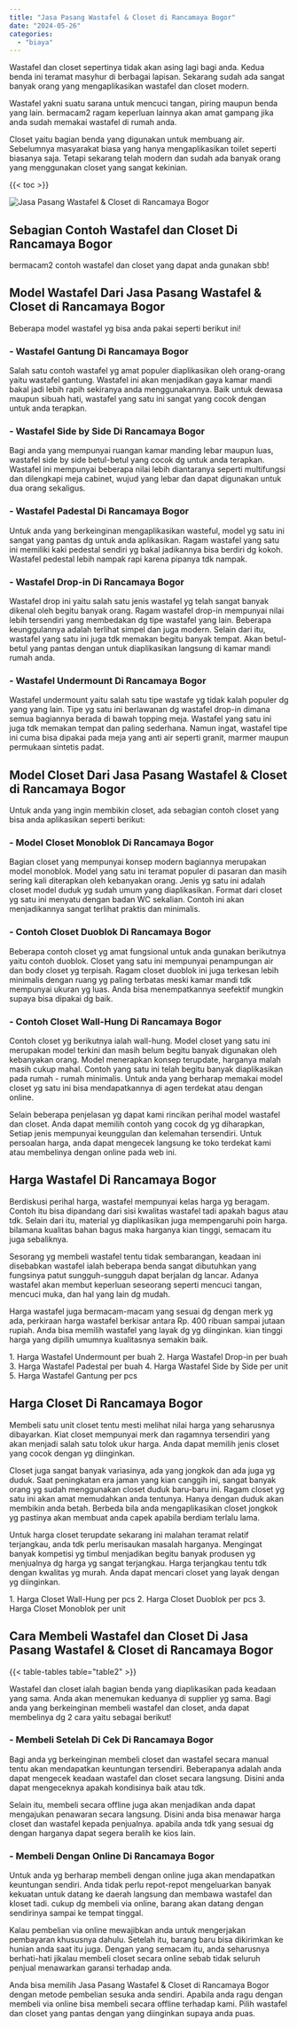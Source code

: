 ```yaml
---
title: "Jasa Pasang Wastafel & Closet di Rancamaya Bogor"
date: "2024-05-26"
categories: 
  - "biaya"
---
```


Wastafel dan closet sepertinya tidak akan asing lagi bagi anda. Kedua benda ini teramat masyhur di berbagai lapisan. Sekarang sudah ada sangat banyak orang yang mengaplikasikan wastafel dan closet modern.

Wastafel yakni suatu sarana untuk mencuci tangan, piring maupun benda yang lain. bermacam2 ragam keperluan lainnya akan amat gampang jika anda sudah memakai wastafel di rumah anda.

Closet yaitu bagian benda yang digunakan untuk membuang air. Sebelumnya masyarakat biasa yang hanya mengaplikasikan toilet seperti biasanya saja. Tetapi sekarang telah modern dan sudah ada banyak orang yang menggunakan closet yang sangat kekinian.

{{< toc >}}

![Jasa Pasang Wastafel & Closet di Rancamaya Bogor](/images/wastafel-closet-murah47.png)

## Sebagian Contoh Wastafel dan Closet Di Rancamaya Bogor

bermacam2 contoh wastafel dan closet yang dapat anda gunakan sbb!

## Model Wastafel Dari Jasa Pasang Wastafel & Closet di Rancamaya Bogor

Beberapa model wastafel yg bisa anda pakai seperti berikut ini!

### \- Wastafel Gantung Di Rancamaya Bogor

Salah satu contoh wastafel yg amat populer diaplikasikan oleh orang-orang yaitu wastafel gantung. Wastafel ini akan menjadikan gaya kamar mandi bakal jadi lebih rapih sekiranya anda menggunakannya. Baik untuk dewasa maupun sibuah hati, wastafel yang satu ini sangat yang cocok dengan untuk anda terapkan.

### \- Wastafel Side by Side Di Rancamaya Bogor

Bagi anda yang mempunyai ruangan kamar manding lebar maupun luas, wastafel side by side betul-betul yang cocok dg untuk anda terapkan. Wastafel ini mempunyai beberapa nilai lebih diantaranya seperti multifungsi dan dilengkapi meja cabinet, wujud yang lebar dan dapat digunakan untuk dua orang sekaligus.

### \- Wastafel Padestal Di Rancamaya Bogor

Untuk anda yang berkeinginan mengaplikasikan wasteful, model yg satu ini sangat yang pantas dg untuk anda aplikasikan. Ragam wastafel yang satu ini memiliki kaki pedestal sendiri yg bakal jadikannya bisa berdiri dg kokoh. Wastafel pedestal lebih nampak rapi karena pipanya tdk nampak.

### \- Wastafel Drop-in Di Rancamaya Bogor

Wastafel drop ini yaitu salah satu jenis wastafel yg telah sangat banyak dikenal oleh begitu banyak orang. Ragam wastafel drop-in mempunyai nilai lebih tersendiri yang membedakan dg tipe wastafel yang lain. Beberapa keunggulannya adalah terlihat simpel dan juga modern. Selain dari itu, wastafel yang satu ini juga tdk memakan begitu banyak tempat. Akan betul-betul yang pantas dengan untuk diaplikasikan langsung di kamar mandi rumah anda.

### \- Wastafel Undermount Di Rancamaya Bogor

Wastafel undermount yaitu salah satu tipe wastafe yg tidak kalah populer dg yang yang lain. Tipe yg satu ini berlawanan dg wastafel drop-in dimana semua bagiannya berada di bawah topping meja. Wastafel yang satu ini juga tdk memakan tempat dan paling sederhana. Namun ingat, wastafel tipe ini cuma bisa dipakai pada meja yang anti air seperti granit, marmer maupun permukaan sintetis padat.

## Model Closet Dari Jasa Pasang Wastafel & Closet di Rancamaya Bogor

Untuk anda yang ingin membikin closet, ada sebagian contoh closet yang bisa anda aplikasikan seperti berikut:

### \- Model Closet Monoblok Di Rancamaya Bogor

Bagian closet yang mempunyai konsep modern bagiannya merupakan model monoblok. Model yang satu ini teramat populer di pasaran dan masih sering kali diterapkan oleh kebanyakan orang. Jenis yg satu ini adalah closet model duduk yg sudah umum yang diaplikasikan. Format dari closet yg satu ini menyatu dengan badan WC sekalian. Contoh ini akan menjadikannya sangat terlihat praktis dan minimalis.

### \- Contoh Closet Duoblok Di Rancamaya Bogor

Beberapa contoh closet yg amat fungsional untuk anda gunakan berikutnya yaitu contoh duoblok. Closet yang satu ini mempunyai penampungan air dan body closet yg terpisah. Ragam closet duoblok ini juga terkesan lebih minimalis dengan ruang yg paling terbatas meski kamar mandi tdk mempunyai ukuran yg luas. Anda bisa menempatkannya seefektif mungkin supaya bisa dipakai dg baik.

### \- Contoh Closet Wall-Hung Di Rancamaya Bogor

Contoh closet yg berikutnya ialah wall-hung. Model closet yang satu ini merupakan model terkini dan masih belum begitu banyak digunakan oleh kebanyakan orang. Model menerapkan konsep terupdate, harganya malah masih cukup mahal. Contoh yang satu ini telah begitu banyak diaplikasikan pada rumah - rumah minimalis. Untuk anda yang berharap memakai model closet yg satu ini bisa mendapatkannya di agen terdekat atau dengan online.

Selain beberapa penjelasan yg dapat kami rincikan perihal model wastafel dan closet. Anda dapat memilih contoh yang cocok dg yg diharapkan, Setiap jenis mempunyai keunggulan dan kelemahan tersendiri. Untuk persoalan harga, anda dapat mengecek langsung ke toko terdekat kami atau membelinya dengan online pada web ini.

## Harga Wastafel Di Rancamaya Bogor

Berdiskusi perihal harga, wastafel mempunyai kelas harga yg beragam. Contoh itu bisa dipandang dari sisi kwalitas wastafel tadi apakah bagus atau tdk. Selain dari itu, material yg diaplikasikan juga mempengaruhi poin harga. bilamana kualitas bahan bagus maka harganya kian tinggi, semacam itu juga sebaliknya.

Sesorang yg membeli wastafel tentu tidak sembarangan, keadaan ini disebabkan wastafel ialah beberapa benda sangat dibutuhkan yang fungsinya patut sungguh-sungguh dapat berjalan dg lancar. Adanya wastafel akan membut keperluan seseorang seperti mencuci tangan, mencuci muka, dan hal yang lain dg mudah.

Harga wastafel juga bermacam-macam yang sesuai dg dengan merk yg ada, perkiraan harga wastafel berkisar antara Rp. 400 ribuan sampai jutaan rupiah. Anda bisa memilih wastafel yang layak dg yg diinginkan. kian tinggi harga yang dipilih umumnya kualitasnya semakin baik.

1\. Harga Wastafel Undermount per buah 2. Harga Wastafel Drop-in per buah 3. Harga Wastafel Padestal per buah 4. Harga Wastafel Side by Side per unit 5. Harga Wastafel Gantung per pcs

## Harga Closet Di Rancamaya Bogor

Membeli satu unit closet tentu mesti melihat nilai harga yang seharusnya dibayarkan. Kiat closet mempunyai merk dan ragamnya tersendiri yang akan menjadi salah satu tolok ukur harga. Anda dapat memilih jenis closet yang cocok dengan yg diinginkan.

Closet juga sangat banyak variasinya, ada yang jongkok dan ada juga yg duduk. Saat peningkatan era jaman yang kian canggih ini, sangat banyak orang yg sudah menggunakan closet duduk baru-baru ini. Ragam closet yg satu ini akan amat memudahkan anda tentunya. Hanya dengan duduk akan membikin anda betah. Berbeda bila anda mengaplikasikan closet jongkok yg pastinya akan membuat anda capek apabila berdiam terlalu lama.

Untuk harga closet terupdate sekarang ini malahan teramat relatif terjangkau, anda tdk perlu merisaukan masalah harganya. Mengingat banyak kompetisi yg timbul menjadikan begitu banyak produsen yg menjualnya dg harga yg sangat terjangkau. Harga terjangkau tentu tdk dengan kwalitas yg murah. Anda dapat mencari closet yang layak dengan yg diinginkan.

1\. Harga Closet Wall-Hung per pcs 2. Harga Closet Duoblok per pcs 3. Harga Closet Monoblok per unit

## Cara Membeli Wastafel dan Closet Di Jasa Pasang Wastafel & Closet di Rancamaya Bogor

{{< table-tables table="table2" >}}

Wastafel dan closet ialah bagian benda yang diaplikasikan pada keadaan yang sama. Anda akan menemukan keduanya di supplier yg sama. Bagi anda yang berkeinginan membeli wastafel dan closet, anda dapat membelinya dg 2 cara yaitu sebagai berikut!

### \- Membeli Setelah Di Cek Di Rancamaya Bogor

Bagi anda yg berkeinginan membeli closet dan wastafel secara manual tentu akan mendapatkan keuntungan tersendiri. Beberapanya adalah anda dapat mengecek keadaan wastafel dan closet secara langsung. Disini anda dapat mengeceknya apakah kondisinya baik atau tdk.

Selain itu, membeli secara offline juga akan menjadikan anda dapat mengajukan penawaran secara langsung. Disini anda bisa menawar harga closet dan wastafel kepada penjualnya. apabila anda tdk yang sesuai dg dengan harganya dapat segera beralih ke kios lain.

### \- Membeli Dengan Online Di Rancamaya Bogor

Untuk anda yg berharap membeli dengan online juga akan mendapatkan keuntungan sendiri. Anda tidak perlu repot-repot mengeluarkan banyak kekuatan untuk datang ke daerah langsung dan membawa wastafel dan kloset tadi. cukup dg membeli via online, barang akan datang dengan sendirinya sampai ke tempat tinggal.

Kalau pembelian via online mewajibkan anda untuk mengerjakan pembayaran khususnya dahulu. Setelah itu, barang baru bisa dikirimkan ke hunian anda saat itu juga. Dengan yang semacam itu, anda seharusnya berhati-hati jikalau membeli closet secara online sebab tidak seluruh penjual menawarkan garansi terhadap anda.

Anda bisa memilih Jasa Pasang Wastafel & Closet di Rancamaya Bogor dengan metode pembelian sesuka anda sendiri. Apabila anda ragu dengan membeli via online bisa membeli secara offline terhadap kami. Pilih wastafel dan closet yang pantas dengan yang diinginkan supaya anda puas.
